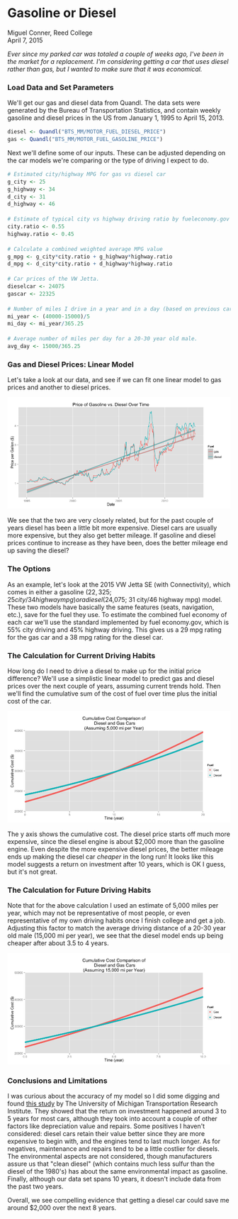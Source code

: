 # Gasoline or Diesel
Miguel Conner, Reed College  
April 7, 2015  




*Ever since my parked car was totaled a couple of weeks ago, I've been in the market for a replacement. I'm considering getting a car that uses diesel rather than gas, but I wanted to make sure that it was economical.*

### Load Data and Set Parameters

We'll get our gas and diesel data from Quandl. The data sets were generated by the Bureau of Transportation Statistics, and contain weekly gasoline and diesel prices in the US from January 1, 1995 to April 15, 2013.


```r
diesel <- Quandl("BTS_MM/MOTOR_FUEL_DIESEL_PRICE")
gas <- Quandl("BTS_MM/MOTOR_FUEL_GASOLINE_PRICE")
```

Next we'll define some of our inputs. These can be adjusted depending on the car models we're comparing or the type of driving I expect to do.


```r
# Estimated city/highway MPG for gas vs diesel car
g_city <- 25
g_highway <- 34
d_city <- 31
d_highway <- 46

# Estimate of typical city vs highway driving ratio by fueleconomy.gov
city.ratio <- 0.55
highway.ratio <- 0.45

# Calculate a combined weighted average MPG value
g_mpg <- g_city*city.ratio + g_highway*highway.ratio
d_mpg <- d_city*city.ratio + d_highway*highway.ratio

# Car prices of the VW Jetta.
dieselcar <- 24075 
gascar <- 22325

# Number of miles I drive in a year and in a day (based on previous car).
mi_year <- (40000-15000)/5
mi_day <- mi_year/365.25

# Average number of miles per day for a 20-30 year old male.
avg_day <- 15000/365.25
```

### Gas and Diesel Prices: Linear Model

Let's take a look at our data, and see if we can fit one linear model to gas prices and another to diesel prices.

![](README_files/figure-html/unnamed-chunk-4-1.png) 

We see that the two are very closely related, but for the past couple of years diesel has been a little bit more expensive. Diesel cars are usually more expensive, but they also get better mileage. If gasoline and diesel prices continue to increase as they have been, does the better mileage end up saving the diesel?

### The Options

As an example, let's look at the 2015 VW Jetta SE (with Connectivity), which comes in either a gasoline ($22,325; 25 city/34 highway mpg) or a diesel ($24,075; 31 city/46 highway mpg) model. These two models have basically the same features (seats, navigation, etc.), save for the fuel they use.  To estimate the combined fuel economy of each car we'll use the standard implemented by fuel economy.gov, which is 55% city driving and 45% highway driving. This gives us a 29 mpg rating for the gas car and a 38 mpg rating for the diesel car. 

### The Calculation for Current Driving Habits

How long do I need to drive a diesel to make up for the initial price difference? We'll use a simplistic linear model to predict gas and diesel prices over the next couple of years, assuming current trends hold. Then we'll find the cumulative sum of the cost of fuel over time plus the initial cost of the car. 

![](README_files/figure-html/unnamed-chunk-5-1.png) 

The y axis shows the cumulative cost. The diesel price starts off much more expensive, since the diesel engine is about 
$2,000 more than the gasoline engine. Even despite the more expensive diesel prices, the better mileage ends up making the diesel car *cheaper* in the long run! It looks like this model suggests a return on investment after 10 years, which is OK I guess, but it's not great.

### The Calculation for Future Driving Habits

Note that for the above calculation I used an estimate of 5,000 miles per year, which may not be representative of most people, or even representative of my own driving habits once I finish college and get a job. Adjusting this factor to match the average driving distance of a 20-30 year old male (15,000 mi per year), we see that the diesel model ends up being cheaper after about 3.5 to 4 years.

![](README_files/figure-html/unnamed-chunk-6-1.png) 

### Conclusions and Limitations

I was curious about the accuracy of my model so I did some digging and found [this study](http://www.dieselforum.org/files/dmfile/20130311_cd_umtritcofinalreport_dd2017.pdf) by The University of Michigan Transportation Research Institute. They showed that the return on investment happened around 3 to 5 years for most cars, although they took into account a couple of other factors like depreciation value and repairs. Some positives I haven't considered: diesel cars retain their value better since they are more expensive to begin with, and the engines tend to last much longer. As for negatives, maintenance and repairs tend to be a little costlier for diesels. The environmental aspects are not considered, though manufacturers assure us that "clean diesel" (which contains much less sulfur than the diesel of the 1980's) has about the same environmental impact as gasoline. Finally, although our data set spans 10 years, it doesn't include data from the past two years. 

Overall, we see compelling evidence that getting a diesel car could save me around $2,000 over the next 8 years. 

